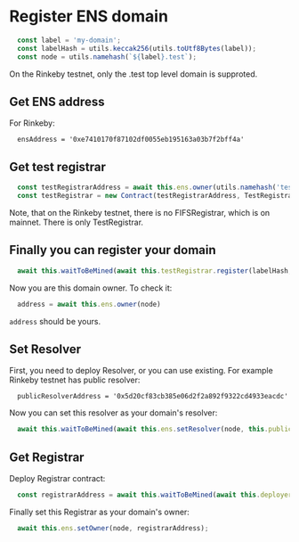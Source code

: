 # Register ENS domain

```js
  const label = 'my-domain';
  const labelHash = utils.keccak256(utils.toUtf8Bytes(label));
  const node = utils.namehash(`${label}.test`);
```
On the Rinkeby testnet, only the .test top level domain is supproted.

## Get ENS address
For Rinkeby: 

```
  ensAddress = '0xe7410170f87102df0055eb195163a03b7f2bff4a'
```
## Get test registrar 

```js
  const testRegistrarAddress = await this.ens.owner(utils.namehash('test'));
  const testRegistrar = new Contract(testRegistrarAddress, TestRegistrar.interface, this.deployer);
```
Note, that on the Rinkeby testnet, there is no FIFSRegistrar, which is on mainnet. There is only TestRegistrar. 

## Finally you can register your domain

```js
  await this.waitToBeMined(await this.testRegistrar.register(labelHash, this.deployer.address));
```
Now you are this domain owner. To check it:
```js
  address = await this.ens.owner(node) 
```
`address` should be yours. 

## Set Resolver

First, you need to deploy Resolver, or you can use existing. For example Rinkeby testnet has public resolver:
```
  publicResolverAddress = '0x5d20cf83cb385e06d2f2a892f9322cd4933eacdc'
```

Now you can set this resolver as your domain's resolver: 
```js
  await this.waitToBeMined(await this.ens.setResolver(node, this.publicResolver.address));
```

## Get Registrar
Deploy Registrar contract:
```js
  const registrarAddress = await this.waitToBeMined(await this.deployer.sendTransaction(deployFIFSRegistrarContract));
```
Finally set this Registrar as your domain's owner:
```js
  await this.ens.setOwner(node, registrarAddress);
```

